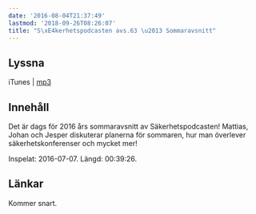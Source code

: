 ```yaml
---
date: '2016-08-04T21:37:49'
lastmod: '2018-09-26T08:26:07'
title: "S\xE4kerhetspodcasten avs.63 \u2013 Sommaravsnitt"
---
```

## Lyssna

iTunes \| [mp3](http://traffic.libsyn.com/sakerhetspodcasten/sommaravsnitt2016.mp3) 

## Innehåll

Det är dags för 2016 års sommaravsnitt av Säkerhetspodcasten! Mattias, Johan och
Jesper diskuterar planerna för sommaren, hur man överlever säkerhetskonferenser och mycket mer!

Inspelat: 2016-07-07. Längd: 00:39:26.

## Länkar

Kommer snart.
